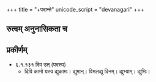 +++
title = "+पदान्ते"
unicode_script = "devanagari"
+++

<div class="spreadsheet" src="padAnte.toml" fullHeightWithRowsPerScreen=8> </div>  


<div class="spreadsheet" src="padAnte_h-chu-sh.toml" fullHeightWithRowsPerScreen=8> </div>  

## रुत्वम् अनुनासिकता च
<div class="spreadsheet" src="../padAnte_rutvam_anunAsikatA.toml" fullHeightWithRowsPerScreen=8> </div>  



## प्रकीर्णम्
- ६.१.१३१ दिव उत् (पदस्य)
  -   दिवि कामो यस्य द्युकामः। द्युमान्। विमलद्यु दिनम्। द्युभ्याम्। द्युभिः। 